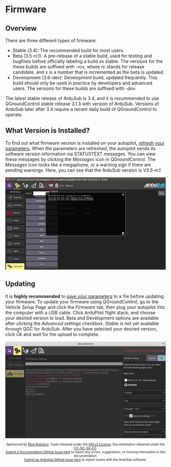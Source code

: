 # Firmware

## Overview

There are three different types of firmware:

 - Stable (3.4): The recommended build for most users.
 - Beta (3.5-rc1): A pre-release of a stable build, used for testing and bugfixes before officially labeling a build as stable. The versions for the these builds are suffixed with *-rcx*, where rc stands for release candidate, and x is a number that is incremented as the beta is updated.
 - Development (3.6-dev): Development build, updated frequently. This build should only be used in practice by developers and advanced users. The versions for these builds are suffixed with *-dev*.

The latest stable release of ArduSub is 3.4, and it is recommended to use QGroundControl stable release 3.1.3 with version of ArduSub. Versions of ArduSub later after 3.4 require a recent daily build of QGroundControl to operate.

## What Version is Installed?

To find out what firmware version is installed on your autopilot, [refresh your parameters](/configuring/#parameters). When the parameters are refreshed, the autopilot sends its software version information via STATUSTEXT messages. You can view these messages by clicking the *Messages* icon in QGroundControl. The *Messages* icon looks like a megaphone, or a warning sign if there are pending warnings. Here, you can see that the ArduSub version is *V3.5-rc1*.

<img src="/images/firmware/statustext-version.png" class="img-responsive img-center" style="max-height:600px;">

## Updating

It is **highly recommended** to [save your parameters](/configuring/#saving-and-loading) to a file before updating your firmware. To update your firmware using QGroundControl, go to the *Vehicle Setup Page* and click the *Firmware* tab, then plug your autopilot into the computer with a USB cable. Click ArduPilot flight stack, and choose your desired version to load. Beta and Development options are available after clicking the *Advanced settings* checkbox. *Stable* is not yet available through QGC for ArduSub. After you have selected your desired version, click *Ok* and wait for the upload to complete.

<img src="/images/firmware/qgc-upgrade.png" class="img-responsive img-center" style="max-height:600px;">

<p style="font-size:10px; text-align:center">
Sponsored by <a href="http://www.bluerobotics.com/">Blue Robotics</a>. Code released under the <a href="https://github.com/bluerobotics/ardusub/blob/master/COPYING.txt">GPLv3 License</a>. Documentation released under the <a href="https://creativecommons.org/licenses/by-nc-sa/4.0/">CC-NC-SA 4.0</a>.<br />
<a href="https://github.com/bluerobotics/ardusub-docs/issues/">Submit a Documentation GitHub Issue here</a> to report any errors, suggestions, or missing information in this documentation.<br />
<a href="https://github.com/bluerobotics/ardusub/issues/">Submit an ArduSub GitHub Issue here</a> to report issues with the ArduSub software.
</p>